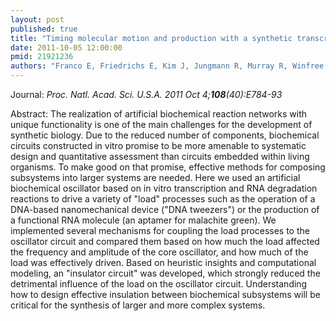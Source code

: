 ```yaml
---
layout: post
published: true
title: "Timing molecular motion and production with a synthetic transcriptional clock."
date: 2011-10-05 12:00:00
pmid: 21921236
authors: "Franco E, Friedrichs E, Kim J, Jungmann R, Murray R, Winfree E, Simmel FC"
---
```


Journal: *Proc. Natl. Acad. Sci. U.S.A. 2011 Oct 4;**108**(40):E784-93*

Abstract: The realization of artificial biochemical reaction networks with unique functionality is one of the main challenges for the development of synthetic biology. Due to the reduced number of components, biochemical circuits constructed in vitro promise to be more amenable to systematic design and quantitative assessment than circuits embedded within living organisms. To make good on that promise, effective methods for composing subsystems into larger systems are needed. Here we used an artificial biochemical oscillator based on in vitro transcription and RNA degradation reactions to drive a variety of "load" processes such as the operation of a DNA-based nanomechanical device ("DNA tweezers") or the production of a functional RNA molecule (an aptamer for malachite green). We implemented several mechanisms for coupling the load processes to the oscillator circuit and compared them based on how much the load affected the frequency and amplitude of the core oscillator, and how much of the load was effectively driven. Based on heuristic insights and computational modeling, an "insulator circuit" was developed, which strongly reduced the detrimental influence of the load on the oscillator circuit. Understanding how to design effective insulation between biochemical subsystems will be critical for the synthesis of larger and more complex systems.

